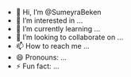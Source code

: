 - 👋 Hi, I’m @SumeyraBeken
- 👀 I’m interested in ...
- 🌱 I’m currently learning ...
- 💞️ I’m looking to collaborate on ...
- 📫 How to reach me ...
- 😄 Pronouns: ...
- ⚡ Fun fact: ...

<!---
SumeyraBeken/SumeyraBeken is a ✨ special ✨ repository because its `README.md` (this file) appears on your GitHub profile.
You can click the Preview link to take a look at your changes.
--->
